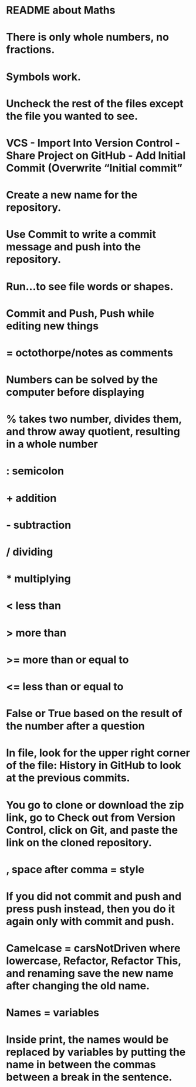 #   README about Maths
#   There is only whole numbers, no fractions.
#   Symbols work.
#   Uncheck the rest of the files except the file you wanted to see.
#   VCS - Import Into Version Control - Share Project on GitHub - Add Initial Commit (Overwrite “Initial commit”
#   Create a new name for the repository.
#   Use Commit to write a commit message and push into the repository.
#   Run...to see file words or shapes.
#   Commit and Push, Push while editing new things
# = octothorpe/notes as comments
#   Numbers can be solved by the computer before displaying
#   % takes two number, divides them, and throw away quotient, resulting in a whole number
#    : semicolon
#    + addition
#    - subtraction
#    / dividing
#    * multiplying
#   < less than
#    > more than
#    >= more than or equal to
#    <= less than or equal to
#    False or True based on the result of the number after a question
#    In file, look for the upper right corner of the file: History in GitHub to look at the previous commits.

#    You go to clone or download the zip link, go to Check out from Version Control, click on Git, and paste the link on the cloned repository.
#    , space after comma = style
#    If you did not commit and push and press push instead, then you do it again only with commit and push.
#    Camelcase = carsNotDriven where lowercase, Refactor, Refactor This, and renaming save the new name after changing the old name.
#    Names = variables
#    Inside print, the names would be replaced by variables by putting the name in between the commas between a break in the sentence.
